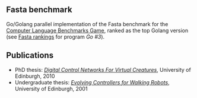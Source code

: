Fasta benchmark
---------------

Go/Golang parallel implementation of the Fasta benchmark for the [Computer
Language Benchmarks Game], ranked as the top Golang version (see [Fasta
rankings] for program _Go #3_).

Publications
------------

* PhD thesis: _[Digital Control Networks For Virtual Creatures]_, University of Edinburgh, 2010
* Undergraduate thesis: _[Evolving Controllers for Walking Robots]_, University of Edinburgh, 2001

[Computer Language Benchmarks Game]: http://benchmarksgame.alioth.debian.org
[Fasta rankings]: http://benchmarksgame.alioth.debian.org/u64q/performance.php?test=fasta
[Digital Control Networks For Virtual Creatures]: Bainbridge_PhD_DigitalControlNetworksForVirtualCreatures.pdf
[Evolving Controllers for Walking Robots]: Bainbridge_EvolvingControllersForWalkingRobots.pdf
